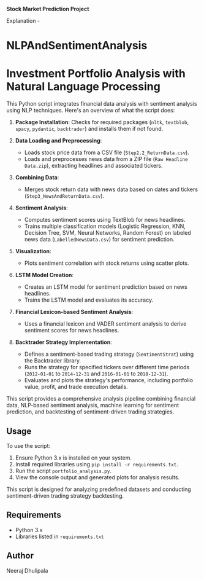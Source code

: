 
**Stock Market Prediction Project**

Explanation - 

# NLPAndSentimentAnalysis
# Investment Portfolio Analysis with Natural Language Processing

This Python script integrates financial data analysis with sentiment analysis using NLP techniques. Here's an overview of what the script does:

1. **Package Installation**: Checks for required packages (`nltk`, `textblob`, `spacy`, `pydantic`, `backtrader`) and installs them if not found.

2. **Data Loading and Preprocessing**:
   - Loads stock price data from a CSV file (`Step2.2_ReturnData.csv`).
   - Loads and preprocesses news data from a ZIP file (`Raw Headline Data.zip`), extracting headlines and associated tickers.

3. **Combining Data**:
   - Merges stock return data with news data based on dates and tickers (`Step3_NewsAndReturnData.csv`).

4. **Sentiment Analysis**:
   - Computes sentiment scores using TextBlob for news headlines.
   - Trains multiple classification models (Logistic Regression, KNN, Decision Tree, SVM, Neural Networks, Random Forest) on labeled news data (`LabelledNewsData.csv`) for sentiment prediction.

5. **Visualization**:
   - Plots sentiment correlation with stock returns using scatter plots.

6. **LSTM Model Creation**:
   - Creates an LSTM model for sentiment prediction based on news headlines.
   - Trains the LSTM model and evaluates its accuracy.

7. **Financial Lexicon-based Sentiment Analysis**:
   - Uses a financial lexicon and VADER sentiment analysis to derive sentiment scores for news headlines.

8. **Backtrader Strategy Implementation**:
   - Defines a sentiment-based trading strategy (`SentimentStrat`) using the Backtrader library.
   - Runs the strategy for specified tickers over different time periods (`2012-01-01` to `2014-12-31` and `2016-01-01` to `2018-12-31`).
   - Evaluates and plots the strategy's performance, including portfolio value, profit, and trade execution details.

This script provides a comprehensive analysis pipeline combining financial data, NLP-based sentiment analysis, machine learning for sentiment prediction, and backtesting of sentiment-driven trading strategies.

## Usage

To use the script:

1. Ensure Python 3.x is installed on your system.
2. Install required libraries using `pip install -r requirements.txt`.
3. Run the script `portfolio_analysis.py`.
4. View the console output and generated plots for analysis results.

This script is designed for analyzing predefined datasets and conducting sentiment-driven trading strategy backtesting.

## Requirements

- Python 3.x
- Libraries listed in `requirements.txt`

## Author

Neeraj Dhulipala
